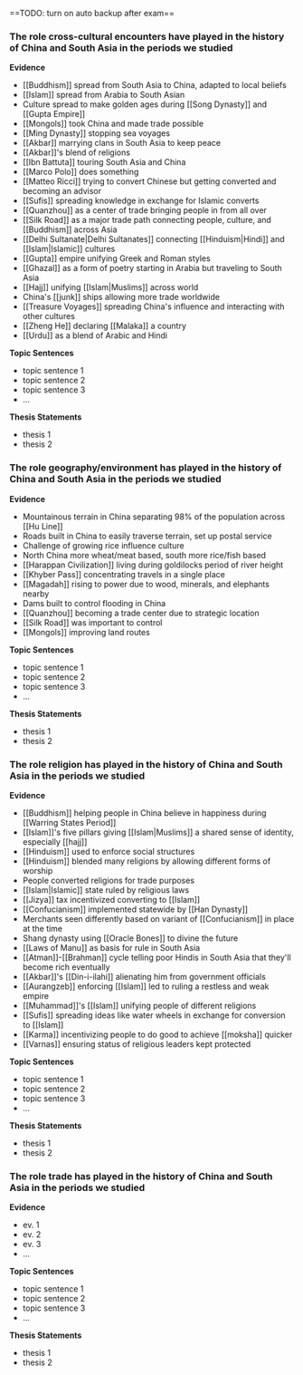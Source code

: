 ==TODO: turn on auto backup after exam==
### The role cross-cultural encounters have played in the history of China and South Asia in the periods we studied

**Evidence**
- [[Buddhism]] spread from South Asia to China, adapted to local beliefs
- [[Islam]] spread from Arabia to South Asian
- Culture spread to make golden ages during [[Song Dynasty]] and [[Gupta Empire]]
- [[Mongols]] took China and made trade possible
- [[Ming Dynasty]] stopping sea voyages
- [[Akbar]] marrying clans in South Asia to keep peace
- [[Akbar]]'s blend of religions
- [[Ibn Battuta]] touring South Asia and China
- [[Marco Polo]] does something
- [[Matteo Ricci]] trying to convert Chinese but getting converted and becoming an advisor
- [[Sufis]] spreading knowledge in exchange for Islamic converts
- [[Quanzhou]] as a center of trade bringing people in from all over
- [[Silk Road]] as a major trade path connecting people, culture, and [[Buddhism]] across Asia
- [[Delhi Sultanate|Delhi Sultanates]] connecting [[Hinduism|Hindi]] and [[Islam|Islamic]] cultures
- [[Gupta]] empire unifying Greek and Roman styles
- [[Ghazal]] as a form of poetry starting in Arabia but traveling to South Asia
- [[Hajj]] unifying [[Islam|Muslims]] across world
- China's [[junk]] ships allowing more trade worldwide
- [[Treasure Voyages]] spreading China's influence and interacting with other cultures
- [[Zheng He]] declaring [[Malaka]] a country
- [[Urdu]] as a blend of Arabic and Hindi

**Topic Sentences**
- topic sentence 1
- topic sentence 2
- topic sentence 3
- ...

**Thesis Statements**
- thesis 1
- thesis 2

### The role geography/environment has played in the history of China and South Asia in the periods we studied

**Evidence**
- Mountainous terrain in China separating 98% of the population across [[Hu Line]]
- Roads built in China to easily traverse terrain, set up postal service
- Challenge of growing rice influence culture
- North China more wheat/meat based, south more rice/fish based
- [[Harappan Civilization]] living during goldilocks period of river height
- [[Khyber Pass]] concentrating travels in a single place
- [[Magadah]] rising to power due to wood, minerals, and elephants nearby
- Dams built to control flooding in China
- [[Quanzhou]] becoming a trade center due to strategic location
- [[Silk Road]] was important to control
- [[Mongols]] improving land routes

**Topic Sentences**
- topic sentence 1
- topic sentence 2
- topic sentence 3
- ...

**Thesis Statements**
- thesis 1
- thesis 2

### The role religion has played in the history of China and South Asia in the periods we studied

**Evidence**
- [[Buddhism]] helping people in China believe in happiness during [[Warring States Period]]
- [[Islam]]'s five pillars giving [[Islam|Muslims]] a shared sense of identity, especially [[hajj]]
- [[Hinduism]] used to enforce social structures
- [[Hinduism]] blended many religions by allowing different forms of worship
- People converted religions for trade purposes
- [[Islam|Islamic]] state ruled by religious laws
- [[Jizya]] tax incentivized converting to [[Islam]]
- [[Confucianism]] implemented statewide by [[Han Dynasty]]
- Merchants seen differently based on variant of [[Confucianism]] in place at the time
- Shang dynasty using [[Oracle Bones]] to divine the future
- [[Laws of Manu]] as basis for rule in South Asia
- [[Atman]]-[[Brahman]] cycle telling poor Hindis in South Asia that they'll become rich eventually
- [[Akbar]]'s [[Din-i-ilahi]] alienating him from government officials
- [[Aurangzeb]] enforcing [[Islam]] led to ruling a restless and weak empire
- [[Muhammad]]'s [[Islam]] unifying people of different religions
- [[Sufis]] spreading ideas like water wheels in exchange for conversion to [[Islam]]
- [[Karma]] incentivizing people to do good to achieve [[moksha]] quicker
- [[Varnas]] ensuring status of religious leaders kept protected

**Topic Sentences**
- topic sentence 1
- topic sentence 2
- topic sentence 3
- ...

**Thesis Statements**
- thesis 1
- thesis 2

### The role trade has played in the history of China and South Asia in the periods we studied

**Evidence**
- ev. 1
- ev. 2
- ev. 3
- ...

**Topic Sentences**
- topic sentence 1
- topic sentence 2
- topic sentence 3
- ...

**Thesis Statements**
- thesis 1
- thesis 2
